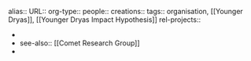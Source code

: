 alias::
URL::
org-type::
people::
creations:: 
tags:: organisation, [[Younger Dryas]], [[Younger Dryas Impact Hypothesis]] 
rel-projects::

-
- see-also:: [[Comet Research Group]]
-